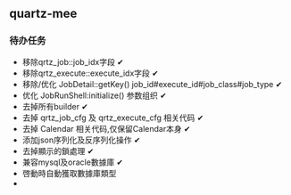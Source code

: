 

## quartz-mee

### 待办任务
+ 移除qrtz_job::job_idx字段 ✔
+ 移除qrtz_execute::execute_idx字段 ✔
+ 移除/优化 JobDetail::getKey() job_id#execute_id#job_class#job_type ✔
+ 优化 JobRunShell:initialize() 参数组织  ✔
+ 去掉所有builder ✔
+ 去掉 qrtz_job_cfg 及 qrtz_execute_cfg 相关代码 ✔
+ 去掉 Calendar 相关代码,仅保留Calendar本身  ✔
+ 添加json序列化及反序列化操作 ✔
+ 去掉顯示的鎖處理 ✔
+ 兼容mysql及oracle數據庫 ✔
+ 啓動時自動獲取數據庫類型
+ 
